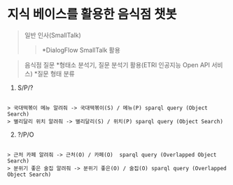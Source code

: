 지식 베이스를 활용한 음식점 챗봇
================
> 일반 인사(SmallTalk)
>> *DialogFlow SmallTalk 활용

> 음식점 질문
*형태소 분석기, 질문 분석기 활용(ETRI 인공지능 Open API 서비스)
*질문 형태 분류
1. S/P/?
<pre><code>
> 국대떡볶이 메뉴 알려줘 -> 국대떡볶이(S) / 메뉴(P) sparql query (Object Search)
> 별리달리 위치 알려줘 -> 별리달리(S) / 위치(P) sparql query (Object Search)
</code></pre>
2. ?/P/O
<pre><code>
> 근처 카페 알려줘 -> 근처(O) / 카페(O)  sparql query (Overlapped Object Search)
> 분위기 좋은 술집 알려줘 -> 분위기 좋은(O) / 술집(O) sparql query (Overlapped Object Search)
</code></pre>
